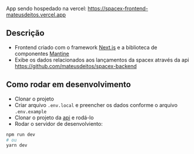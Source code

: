 App sendo hospedado na vercel: https://spacex-frontend-mateusdeitos.vercel.app

## Descrição

- Frontend criado com o framework [Next.js](https://nextjs.org/) e a biblioteca de componentes [Mantine](https://mantine.dev)
- Exibe os dados relacionados aos lançamentos da spacex através da api https://github.com/mateusdeitos/spacex-backend

## Como rodar em desenvolvimento

- Clonar o projeto
- Criar arquivo `.env.local` e preencher os dados conforme o arquivo `.env.example`
- Clonar o projeto da [api](https://github.com/mateusdeitos/spacex-backend) e rodá-lo
- Rodar o servidor de desenvolviento:

```bash
npm run dev
# ou
yarn dev
```